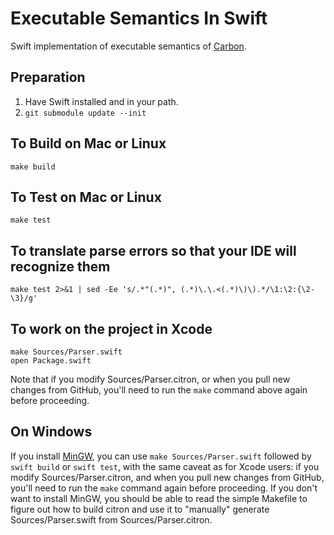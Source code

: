 # Executable Semantics In Swift

Swift implementation of executable semantics of
[Carbon](https://carbon-language/carbon-lang).

## Preparation

1. Have Swift installed and in your path.
2. `git submodule update --init`

## To Build on Mac or Linux

    make build
    
## To Test on Mac or Linux

    make test

## To translate parse errors so that your IDE will recognize them

    make test 2>&1 | sed -Ee 's/.*"(.*)", (.*)\.\.<(.*)\)\).*/\1:\2:{\2-\3}/g'

## To work on the project in Xcode

    make Sources/Parser.swift
    open Package.swift

Note that if you modify Sources/Parser.citron, or when you pull new changes from
GitHub, you'll need to run the `make` command above again before proceeding.

## On Windows

If you install [MinGW](https://sourceforge.net/projects/mingw/), you can use
`make Sources/Parser.swift` followed by `swift build` or `swift test`, with the
same caveat as for Xcode users: if you modify Sources/Parser.citron, and when
you pull new changes from GitHub, you'll need to run the `make` command again
before proceeding.  If you don't want to install MinGW, you should be able to
read the simple Makefile to figure out how to build citron and use it to
"manually" generate Sources/Parser.swift from Sources/Parser.citron.
